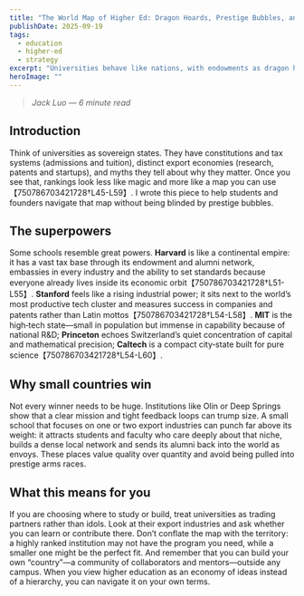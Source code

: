 ```yaml
---
title: "The World Map of Higher Ed: Dragon Hoards, Prestige Bubbles, and Why Some Small Countries Win"
publishDate: 2025-09-19
tags:
  - education
  - higher-ed
  - strategy
excerpt: "Universities behave like nations, with endowments as dragon hoards and prestige as currency; smaller institutions can still outperform by focusing on what they do best."
heroImage: ""
---
```


> *Jack Luo — 6 minute read*

## Introduction

Think of universities as sovereign states.  They have constitutions and tax systems (admissions and tuition), distinct export economies (research, patents and startups), and myths they tell about why they matter.  Once you see that, rankings look less like magic and more like a map you can use【750786703421728†L45-L59】.  I wrote this piece to help students and founders navigate that map without being blinded by prestige bubbles.

## The superpowers

Some schools resemble great powers.  **Harvard** is like a continental empire: it has a vast tax base through its endowment and alumni network, embassies in every industry and the ability to set standards because everyone already lives inside its economic orbit【750786703421728†L51-L55】.  **Stanford** feels like a rising industrial power; it sits next to the world’s most productive tech cluster and measures success in companies and patents rather than Latin mottos【750786703421728†L54-L58】.  **MIT** is the high‑tech state—small in population but immense in capability because of national R&D; **Princeton** echoes Switzerland’s quiet concentration of capital and mathematical precision; **Caltech** is a compact city‑state built for pure science【750786703421728†L54-L60】.

## Why small countries win

Not every winner needs to be huge.  Institutions like Olin or Deep Springs show that a clear mission and tight feedback loops can trump size.  A small school that focuses on one or two export industries can punch far above its weight: it attracts students and faculty who care deeply about that niche, builds a dense local network and sends its alumni back into the world as envoys.  These places value quality over quantity and avoid being pulled into prestige arms races.

## What this means for you

If you are choosing where to study or build, treat universities as trading partners rather than idols.  Look at their export industries and ask whether you can learn or contribute there.  Don’t conflate the map with the territory: a highly ranked institution may not have the program you need, while a smaller one might be the perfect fit.  And remember that you can build your own “country”—a community of collaborators and mentors—outside any campus.  When you view higher education as an economy of ideas instead of a hierarchy, you can navigate it on your own terms.
